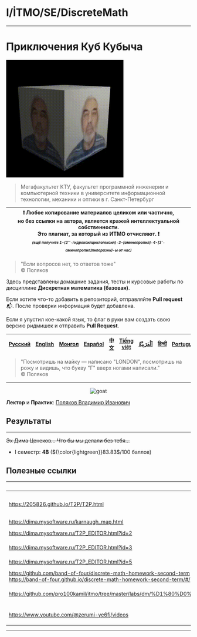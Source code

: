 # I/İTMO/SE/DiscreteMath

---
# Приключения Куб Кубыча
![cube](/img/gifs/Поляков_куб.gif)
> Мегафакультет КТУ, факультет программной инженерии и компьютерной техники в университете информационной технологии, механики и оптики в г. Санкт-Петербург

| :exclamation: <b>Любое копирование материалов целиком или частично,<br>но без ссылки на автора, является кражей интеллектуальной собственности.<br>Это плагиат, за который из ИТМО отчисляют.</b> :exclamation:<br><sub><sup><i>(ещё получите 1-(2’’-гидроксилциклогексил)-3-[аминопропил]-4-[3’-аминопропил]пиперазин)-ы от нас)</sup></sub></b> |
|---------------------------------------------------------------------------------------------------------------------------------------------------------------------------------------------------------------------------------------------------------------------------------------------------------------------------------------------------|

> "Если вопросов нет, то ответов тоже"\
© Поляков

Здесь представлены домашние задания, тесты и курсовые работы по дисциплине **Дискретная математика (базовая)**.

Если хотите что-то добавить в репозиторий, отправляйте **Pull request** :mailbox_with_mail:. После проверки информация будет добавлена.

Если я упустил кое-какой язык, то флаг в руки вам создать свою версию ридмишек и отправить **Pull Request**.

| [<strong>Русский</strong>](https://github.com/XVIIStarPlatinum/itmo/blob/master/Software%20Engineering/Discrete%20Mathematics/README.md) | [<strong>English</strong>](https://github.com/XVIIStarPlatinum/itmo/blob/master/Software%20Engineering/Discrete%20Mathematics/.docs/README_EN.md) | [<strong>Монгол</strong>](https://github.com/XVIIStarPlatinum/itmo/blob/master/Software%20Engineering/Discrete%20Mathematics/.docs/README_MN.md) | [<strong>Español</strong>](https://github.com/XVIIStarPlatinum/itmo/blob/master/Software%20Engineering/Discrete%20Mathematics/.docs/README_ES.md) | [<strong>中文</strong>](https://github.com/XVIIStarPlatinum/itmo/blob/master/Software%20Engineering/Discrete%20Mathematics/.docs/README_CN.md) | [<strong>Tiếng việt</strong>](https://github.com/XVIIStarPlatinum/itmo/blob/master/Software%20Engineering/Discrete%20Mathematics/.docs/README_VN.md) | [<strong><p dir="rtl" lang="ar">اَلْعَرَبِيَّةُ</p></strong>](https://github.com/XVIIStarPlatinum/itmo/blob/master/Software%20Engineering/Discrete%20Mathematics/.docs/README_AR.md) | [<strong>हिन्दी</strong>](https://github.com/XVIIStarPlatinum/itmo/blob/master/Software%20Engineering/Discrete%20Mathematics/.docs/README_IN.md) | [<strong>Português</strong>](https://github.com/XVIIStarPlatinum/itmo/blob/master/Software%20Engineering/Discrete%20Mathematics/.docs/README_PT.md) |
|------------------------------------------------------------------------------------------------------------------------------------------|---------------------------------------------------------------------------------------------------------------------------------------------------|--------------------------------------------------------------------------------------------------------------------------------------------------|---------------------------------------------------------------------------------------------------------------------------------------------------|----------------------------------------------------------------------------------------------------------------------------------------------|------------------------------------------------------------------------------------------------------------------------------------------------------|--------------------------------------------------------------------------------------------------------------------------------------------------------------------------------------|--------------------------------------------------------------------------------------------------------------------------------------------------|-----------------------------------------------------------------------------------------------------------------------------------------------------|

> "Посмотришь на майку — написано "LONDON", посмотришь на рожу и видишь, что букву "Г" вверх ногами написали."\
© Поляков
---
<p align="center">
    <img src="https://media1.tenor.com/m/OR1w0C7IbgEAAAAd/the-goat.gif" alt="goat">
</p>

**Лектор** и **Практик**: [Поляков Владимир Иванович](https://my.itmo.ru/persons/100054)

## Результаты
---
<s>Эх Дима Ценеков... Что бы мы делали без тебя...</s>
- I семестр: **4B** (${\color{lightgreen}}83.83$/100 баллов)
## Полезные ссылки <a name="links"></a>
| Ссылка                                                                                                                                       | Описание                                                            |
|----------------------------------------------------------------------------------------------------------------------------------------------|---------------------------------------------------------------------|
| https://205826.github.io/T2P/T2P.html                                                                                                        | Решаторы от Димы Ценекова (ДЗ 4-8)                                  |
| https://dima.mysoftware.ru/karnaugh_map.html                                                                                                 | Карты Карно                                                         |
| https://dima.mysoftware.ru/T2P_EDITOR.html?id=2                                                                                              | Алгоритм Вейсмана                                                   |
| https://dima.mysoftware.ru/T2P_EDITOR.html?id=3                                                                                              | Алгоритм Краскала                                                   |
| https://dima.mysoftware.ru/T2P_EDITOR.html?id=5                                                                                              | Метод ветвей и границ                                               |
| https://github.com/band-of-four/discrete-math-homework-second-term <br> https://band-of-four.github.io/discrete-math-homework-second-term/#/ | Решаторы ДЗ II семестра                                             |
| https://github.com/pro100kamil/itmo/tree/master/labs/dm/%D1%80%D0%B5%D1%88%D0%B0%D0%BB%D0%BA%D0%B8%20%D0%B4%D0%B8%D1%81%D0%BA%D1%80%D1%8B    | Решатор от КОГО?!?! [Камиля](https://github.com/pro100kamil/)?!?!   |
| https://www.youtube.com/@zerumi-ye6fj/videos                                                                                                 | Разборы КР и тестов от [@DecafMango](https://github.com/DecafMango) |

---
